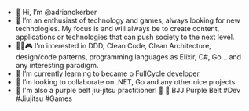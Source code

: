 - 👋 Hi, I’m @adrianokerber
- 👀 I’m an enthusiast of technology and games, always looking for new technologies. My focus is and will always be to create content, applications or technologies that can push society to the next level.
- 👨‍💻🎮 I'm interested in DDD, Clean Code, Clean Architecture, design/code patterns, programming languages as Elixir, C#, Go... and any interesting paradigm.
- 🌱 I’m currently learning to became o FullCycle developer.
- 💞️ I’m looking to collaborate on .NET, Go and any other nice projects.
- 🥋 I'm also a purple belt jiu-jitsu practitioner! 💜
💜 BJJ Purple Belt
#Dev #Jiujitsu #Games

<!---
adrianokerber/adrianokerber is a ✨ special ✨ repository because its `README.md` (this file) appears on your GitHub profile.
You can click the Preview link to take a look at your changes.
--->
